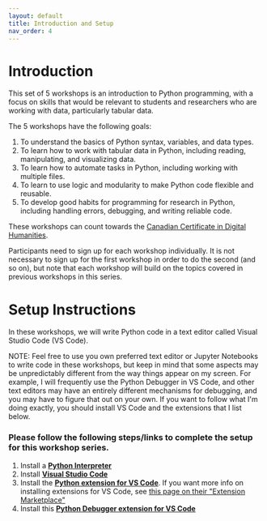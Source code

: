```yaml
---
layout: default
title: Introduction and Setup
nav_order: 4
---
```

# Introduction

This set of 5 workshops is an introduction to Python programming, with a focus on skills that would be relevant to students and researchers who are working with data, particularly tabular data.

The 5 workshops have the following goals:
1. To understand the basics of Python syntax, variables, and data types.
2. To learn how to work with tabular data in Python, including reading, manipulating, and visualizing data.
3. To learn how to automate tasks in Python, including working with multiple files.
4. To learn to use logic and modularity to make Python code flexible and reusable.
5. To develop good habits for programming for research in Python, including handling errors, debugging, and writing reliable code.

These workshops can count towards the [Canadian Certificate in Digital Humanities](https://ccdhhn.ca/).

Participants need to sign up for each workshop individually.
It is not necessary to sign up for the first workshop in order to do the second (and so on), but note that each workshop will build on the topics covered in previous workshops in this series.

# Setup Instructions
In these workshops, we will write Python code in a text editor called Visual Studio Code (VS Code).

NOTE: Feel free to use you own preferred text editor or Jupyter Notebooks to write code in these workshops, but keep in mind that some aspects may be unpredictably different from the way things appear on my screen. For example, I will frequently use the Python Debugger in VS Code, and other text editors may have an entirely different mechanisms for debugging, and you may have to figure that out on your own. If you want to follow what I'm doing exactly, you should install VS Code and the extensions that I list below.

### Please follow the following steps/links to complete the setup for this workshop series.
1. Install a [**Python Interpreter**](https://code.visualstudio.com/docs/python/python-tutorial#_install-a-python-interpreter)
2. Install [**Visual Studio Code**](https://code.visualstudio.com/Download)
3. Install the [**Python extension for VS Code**](https://marketplace.visualstudio.com/items?itemName=ms-python.python). If you want more info on installing extensions for VS Code, see [this page on their "Extension Marketplace"](https://code.visualstudio.com/docs/configure/extensions/extension-marketplace)
4. Install this [**Python Debugger extension for VS Code**](https://marketplace.visualstudio.com/items?itemName=ms-python.debugpy)

